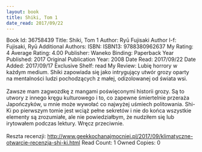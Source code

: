 ```yaml
---
layout: book
title: Shiki, Tom 1
date_read: 2017/09/22
---
```


Book Id: 36758439
Title: Shiki, Tom 1
Author: Ryū Fujisaki
Author l-f: Fujisaki, Ryū
Additional Authors: 
ISBN: 
ISBN13: 9788380962637
My Rating: 4
Average Rating: 4.00
Publisher: Waneko
Binding: Paperback
Year Published: 2017
Original Publication Year: 2008
Date Read: 2017/09/22
Date Added: 2017/09/17
Exclusive Shelf: read
My Review:  Lubię horrory w każdym medium. Shiki zapowiada się jako intrygujący utwór grozy oparty na mentalności ludzi pochodzących z małej, odizolowanej od świata wsi.<br/><br/>    Zawsze mam zagwozdkę z mangami poświęconymi historii grozy. Są to utwory z innego kręgu kulturowego i to, co zapewne śmiertelnie przeraża Japończyków, u mnie może wywołać co najwyżej uśmiech politowania. Shi-Ki po pierwszym tomie jest wciąż pełne sekretów i nie do końca wszystkie elementy są zrozumiałe, ale nie powiedziałbym, że nudziłem się lub irytowałem podczas lektury. Wręcz przeciwnie.<br/><br/>Reszta recenzji: http://www.geekkochanajmocniej.pl/2017/09/klimatyczne-otwarcie-recenzja-shi-ki.html
Read Count: 1
Owned Copies: 0

